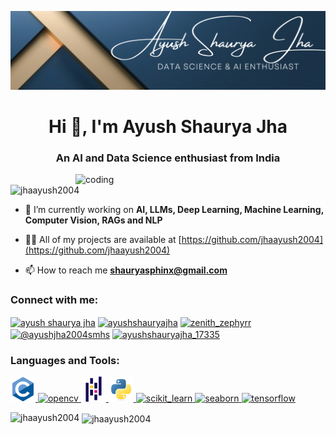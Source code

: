 ![logo](https://github.com/jhaayush2004/jhaayush2004/blob/main/Navy%20Blue%20Geometric%20Technology%20LinkedIn%20Banner.png)
<h1 align="center">Hi 👋, I'm Ayush Shaurya Jha</h1>
<h3 align="center">An AI and Data Science enthusiast from India</h3>
<img align="right"alt="coding"width="400"src="https://user-images.githubusercontent.com/55389276/140866485-8fb1c876-9a8f-4d6a-98dc-08c4981eaf70.gif">

<p align="left"> <img src="https://komarev.com/ghpvc/?username=jhaayush2004&label=Profile%20views&color=0e75b6&style=flat" alt="jhaayush2004" /> </p>

- 🌱 I’m currently working on **AI, LLMs, Deep Learning, Machine Learning, Computer Vision, RAGs and NLP**

- 👨‍💻 All of my projects are available at [https://github.com/jhaayush2004](https://github.com/jhaayush2004)

- 📫 How to reach me **shauryasphinx@gmail.com**

<h3 align="left">Connect with me:</h3>
<p align="left">
<a href="https://www.linkedin.com/in/ayush-shaurya-jha-949732214/" target="blank"><img align="center" src="https://raw.githubusercontent.com/rahuldkjain/github-profile-readme-generator/master/src/images/icons/Social/linked-in-alt.svg" alt="ayush shaurya jha" height="30" width="40" /></a>
<a href="https://kaggle.com/ayushshauryajha" target="blank"><img align="center" src="https://raw.githubusercontent.com/rahuldkjain/github-profile-readme-generator/master/src/images/icons/Social/kaggle.svg" alt="ayushshauryajha" height="30" width="40" /></a>
<a href="https://instagram.com/zenith_zephyrr" target="blank"><img align="center" src="https://raw.githubusercontent.com/rahuldkjain/github-profile-readme-generator/master/src/images/icons/Social/instagram.svg" alt="zenith_zephyrr" height="30" width="40" /></a>
<a href="https://www.hackerrank.com/@ayushjha2004smhs" target="blank"><img align="center" src="https://raw.githubusercontent.com/rahuldkjain/github-profile-readme-generator/master/src/images/icons/Social/hackerrank.svg" alt="@ayushjha2004smhs" height="30" width="40" /></a>
<a href="https://discord.gg/ayushshauryajha_17335" target="blank"><img align="center" src="https://raw.githubusercontent.com/rahuldkjain/github-profile-readme-generator/master/src/images/icons/Social/discord.svg" alt="ayushshauryajha_17335" height="30" width="40" /></a>
</p>

<h3 align="left">Languages and Tools:</h3>
<p align="left"> <a href="https://www.cprogramming.com/" target="_blank" rel="noreferrer"> <img src="https://raw.githubusercontent.com/devicons/devicon/master/icons/c/c-original.svg" alt="c" width="40" height="40"/> </a> <a href="https://opencv.org/" target="_blank" rel="noreferrer"> <img src="https://www.vectorlogo.zone/logos/opencv/opencv-icon.svg" alt="opencv" width="40" height="40"/> </a> <a href="https://pandas.pydata.org/" target="_blank" rel="noreferrer"> <img src="https://raw.githubusercontent.com/devicons/devicon/2ae2a900d2f041da66e950e4d48052658d850630/icons/pandas/pandas-original.svg" alt="pandas" width="40" height="40"/> </a> <a href="https://www.python.org" target="_blank" rel="noreferrer"> <img src="https://raw.githubusercontent.com/devicons/devicon/master/icons/python/python-original.svg" alt="python" width="40" height="40"/> </a> <a href="https://scikit-learn.org/" target="_blank" rel="noreferrer"> <img src="https://upload.wikimedia.org/wikipedia/commons/0/05/Scikit_learn_logo_small.svg" alt="scikit_learn" width="40" height="40"/> </a> <a href="https://seaborn.pydata.org/" target="_blank" rel="noreferrer"> <img src="https://seaborn.pydata.org/_images/logo-mark-lightbg.svg" alt="seaborn" width="40" height="40"/> </a> <a href="https://www.tensorflow.org" target="_blank" rel="noreferrer"> <img src="https://www.vectorlogo.zone/logos/tensorflow/tensorflow-icon.svg" alt="tensorflow" width="40" height="40"/> </a> </p>

<p><img align="left" src="https://github-readme-stats.vercel.app/api/top-langs?username=jhaayush2004&show_icons=true&locale=en&layout=compact" alt="jhaayush2004" /></p>

<p>&nbsp;<img align="center" src="https://github-readme-stats.vercel.app/api?username=jhaayush2004&show_icons=true&locale=en" alt="jhaayush2004" /></p>

<!-- <p><img align="center" src="https://github-readme-streak-stats.herokuapp.com/?user=jhaayush2004&" alt="jhaayush2004" /></p> -->
